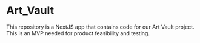 # Art_Vault

This repository is a NextJS app that contains code for our Art Vault project.
This is an MVP needed for product feasibility and testing.
